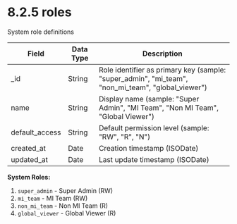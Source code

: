 # 8.2.5 roles

System role definitions

| Field | Data Type | Description |
|-------|-----------|-------------|
| _id | String | Role identifier as primary key (sample: "super_admin", "mi_team", "non_mi_team", "global_viewer") |
| name | String | Display name (sample: "Super Admin", "MI Team", "Non MI Team", "Global Viewer") |
| default_access | String | Default permission level (sample: "RW", "R", "N") |
| created_at | Date | Creation timestamp (ISODate) |
| updated_at | Date | Last update timestamp (ISODate) |

**System Roles:**
1. `super_admin` - Super Admin (RW)
2. `mi_team` - MI Team (RW)
3. `non_mi_team` - Non MI Team (R)
4. `global_viewer` - Global Viewer (R)

